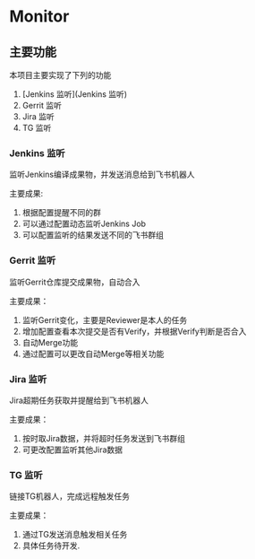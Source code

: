 # Monitor

## 主要功能
本项目主要实现了下列的功能
1. [Jenkins 监听](Jenkins 监听)
2. Gerrit 监听
3. Jira 监听
4. TG 监听

### Jenkins 监听
监听Jenkins编译成果物，并发送消息给到飞书机器人

主要成果:
1. 根据配置提醒不同的群
2. 可以通过配置动态监听Jenkins Job
3. 可以配置监听的结果发送不同的飞书群组

### Gerrit 监听
监听Gerrit仓库提交成果物，自动合入

主要成果：
1. 监听Gerrit变化，主要是Reviewer是本人的任务
2. 增加配置查看本次提交是否有Verify，并根据Verify判断是否合入
3. 自动Merge功能
4. 通过配置可以更改自动Merge等相关功能

### Jira 监听
Jira超期任务获取并提醒给到飞书机器人

主要成果：
1. 按时取Jira数据，并将超时任务发送到飞书群组
2. 可更改配置监听其他Jira数据

### TG 监听
链接TG机器人，完成远程触发任务

主要成果：
1. 通过TG发送消息触发相关任务
2. 具体任务待开发.